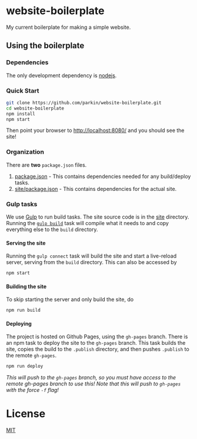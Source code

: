 # website-boilerplate
My current boilerplate for making a simple website.

## Using the boilerplate

### Dependencies

The only development dependency is [nodejs](https://nodejs.org/).

### Quick Start

```bash
git clone https://github.com/parkin/website-boilerplate.git
cd website-boilerplate
npm install
npm start
```

Then point your browser to [http://localhost:8080/](http://localhost:8080/) and you should see the site!

### Organization

There are **two** `package.json` files.

1. [package.json](package.json) - This contains dependencies needed for any build/deploy tasks.
2. [site/package.json](site/package.json) - This contains dependencies for the actual site.

### Gulp tasks

We use [Gulp](http://gulpjs.com/) to run build tasks.
The site source code is in the [site](site) directory.
Running the [`gulp build`](tasks/build.js) task will compile what it needs to and copy everything else to the `build` directory.

#### Serving the site

Running the `gulp connect` task will build the site and start a live-reload server, serving from the `build` directory.
This can also be accessed by

```bash
npm start
```

#### Building the site

To skip starting the server and only build the site, do

```bash
npm run build
```

#### Deploying

The project is hosted on Github Pages, using the `gh-pages` branch.
There is an npm task to deploy the site to the `gh-pages` branch.
This task builds the site, copies the build to the `.publish` directory, and then pushes `.publish` to the remote `gh-pages`.

```bash
npm run deploy
```

*This will push to the `gh-pages` branch, so you must have access to the remote gh-pages branch to use this!*
*Note that this will push to `gh-pages` with the force `-f` flag!*

# License

[MIT](LICENSE)
